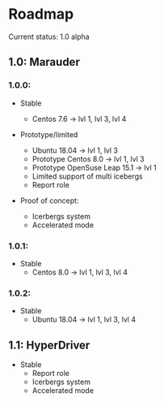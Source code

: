# Roadmap

Current status: 1.0 alpha

## 1.0: Marauder
### 1.0.0:
* Stable
  * Centos 7.6 -> lvl 1, lvl 3, lvl 4

* Prototype/limited
  * Ubuntu 18.04 -> lvl 1, lvl 3
  * Prototype Centos 8.0 -> lvl 1, lvl 3
  * Prototype OpenSuse Leap 15.1 -> lvl 1
  * Limited support of multi icebergs
  * Report role

* Proof of concept:
  * Icerbergs system
  * Accelerated mode
  
### 1.0.1:
* Stable
  * Centos 8.0 -> lvl 1, lvl 3, lvl 4
  
### 1.0.2:
* Stable
  * Ubuntu 18.04 -> lvl 1, lvl 3, lvl 4

## 1.1: HyperDriver
* Stable
  * Report role
  * Icerbergs system
  * Accelerated mode

